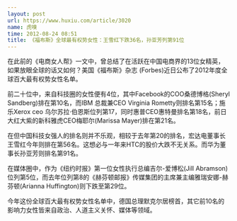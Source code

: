 ```yaml
---
layout: post
url: https://www.huxiu.com/article/3020
name: 虎嗅
time: 2012-08-24 08:51
title: 《福布斯》全球最有权势女性：王雪红下跌36名，孙亚芳列第91位
---
```

在此前的《电商女人帮》一文中，曾总结了在活跃在中国电商界的13位女精英，如果放眼全球的话又如何？美国《福布斯》杂志 (Forbes)近日公布了2012年度全球百大最有权势女性名单。

前二十位中，来自科技圈的女性便有4位，其中Facebook的COO桑德博格(Sheryl Sandberg)排在第10名，而IBM 总裁兼CEO Virginia Rometty则排名第15名；施乐Xerox ceo 乌尔苏拉·伯恩斯位列第17，同时惠普CEO惠特曼排名第18名，前日大红大紫的新科雅虎CEO梅耶尔(Marissa Mayer)排在第21名。

在但中国科技女强人的排名则并不乐观，相较于去年第20的排名，宏达电董事长王雪红今年则排在第56名。这想必与一年来HTC的股价大跌不无关系。而华为董事长孙亚芳则排名第91名。

在媒体圈中，作为《纽约时报》第一位女性执行总编吉尔-爱博松(Jill Abramson)位列第5位，而去年位列第8的《赫芬顿邮报》传媒集团的主席兼主编雅瑞安娜-赫芬顿(Arianna Huffington)则下跌至第29位。

今年这份全球百大最有权势女性名单中，德国总理默克尔居榜首，其它前10名的影响力女性皆来自政治、人道主义关怀、媒体等领域。

